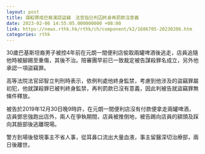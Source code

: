 ```yaml
---
layout: post
title: 謀殺罪成巴裔漢認盜竊　法官指已判囚終身再罰款沒意義
date: 2023-02-06 14:55:05.000000000 +08:00
link: https://news.rthk.hk/rthk/ch/component/k2/1686705-20230206.htm
categories: rthk
---
```


30歲巴基斯坦裔男子被控4年前在元朗一間便利店偷取兩罐啤酒後逃走，店員追隨他時被腳踢至重傷，其後不治。陪審團早前已一致裁定被告謀殺罪名成立，另外他承認一項盜竊罪。

高等法院法官邱智立判刑時表示，依例判處他終身監禁，考慮到他涉及的盜竊罪屬初犯，他就謀殺罪已被判終身監禁，再判罰款已沒有意義，因此判被告就盜竊罪無條件釋放。

被告於2019年12月30日晚9時許，在元朗一間便利店沒有付款便拿走兩罐啤酒，店員鄧忠強跑出店外，兩人在爭執期間，店員被推倒地，被告踢向店員的額頭及踩向其臉部後逃離現場。

警方到場後發現事主不省人事，從耳鼻口流出大量血液，事主留醫深切治療部，兩日後離世。

